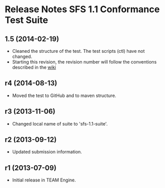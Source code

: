 # Release Notes SFS 1.1 Conformance Test Suite

## 1.5 (2014-02-19) 

- Cleaned the structure of the test. The test scripts (ctl) have not changed.
- Starting this revision, the revision number will follow the conventions described in the [wiki](https://github.com/opengeospatial/cite/wiki/OGC-Compliance-Testing-Tools)


## r4  (2014-08-13)

   * Moved the test to GitHub and to maven structure.

## r3 (2013-11-06)

  * Changed local name of suite to 'sfs-1.1-suite'.

## r2 (2013-09-12)

  * Updated submission information.

## r1 (2013-07-09)

  * Initial release in TEAM Engine.

